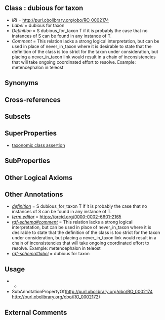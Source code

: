 
## Class : dubious for taxon

 * *IRI* = http://purl.obolibrary.org/obo/RO_0002174
 * *Label* = dubious for taxon
 * *Definition* = S dubious_for_taxon T if it is probably the case that no instances of S can be found in any instance of T.
 * *Comment* = This relation lacks a strong logical interpretation, but can be used in place of never_in_taxon where it is desirable to state that the definition of the class is too strict for the taxon under consideration, but placing a never_in_taxon link would result in a chain of inconsistencies that will take ongoing coordinated effort to resolve. Example: metencephalon in teleost

## Synonyms


## Cross-references


## Subsets


## SuperProperties

 * [taxonomic class assertion](../../RO/72/RO_0002172.md)

## SubProperties


## Other Logical Axioms


## Other Annotations

 * *[definition](../../IAO/15/IAO_0000115.md)* = S dubious_for_taxon T if it is probably the case that no instances of S can be found in any instance of T.
 * *[term editor](../../IAO/17/IAO_0000117.md)* = https://orcid.org/0000-0002-6601-2165
 * *[rdf-schema#comment](../../nt/rdf-schema#comment.md)* = This relation lacks a strong logical interpretation, but can be used in place of never_in_taxon where it is desirable to state that the definition of the class is too strict for the taxon under consideration, but placing a never_in_taxon link would result in a chain of inconsistencies that will take ongoing coordinated effort to resolve. Example: metencephalon in teleost
 * *[rdf-schema#label](../../el/rdf-schema#label.md)* = dubious for taxon

## Usage

 * -
 * SubAnnotationPropertyOf(<http://purl.obolibrary.org/obo/RO_0002174> <http://purl.obolibrary.org/obo/RO_0002172>)

## External Comments

